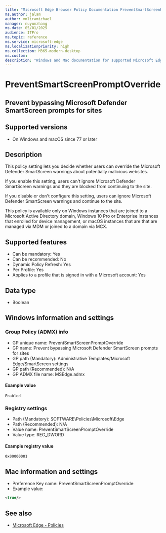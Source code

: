 ```yaml
---
title: "Microsoft Edge Browser Policy Documentation PreventSmartScreenPromptOverride"
ms.author: jalam
author: vmliramichael
manager: nuyunzhang
ms.date: 05/01/2025
audience: ITPro
ms.topic: reference
ms.service: microsoft-edge
ms.localizationpriority: high
ms.collection: M365-modern-desktop
ms.custom:
description: "Windows and Mac documentation for supported Microsoft Edge Browser policy: Prevent bypassing Microsoft Defender SmartScreen prompts for sites"
---
```


<!--THIS FILE IS AUTOMATICALLY GENERATED. MANUAL CHANGES WILL BE OVERWRITTEN.-->
<!--Please contact the Microsoft Edge Manageability team with any questions.-->

# PreventSmartScreenPromptOverride

## Prevent bypassing Microsoft Defender SmartScreen prompts for sites


## Supported versions

- On Windows and macOS since 77 or later

## Description

This policy setting lets you decide whether users can override the Microsoft Defender SmartScreen warnings about potentially malicious websites.

If you enable this setting, users can't ignore Microsoft Defender SmartScreen warnings and they are blocked from continuing to the site.

If you disable or don't configure this setting, users can ignore Microsoft Defender SmartScreen warnings and continue to the site.

This policy is available only on Windows instances that are joined to a Microsoft Active Directory domain, Windows 10 Pro or Enterprise instances that enrolled for device management, or macOS instances that are that are managed via MDM or joined to a domain via MCX.

## Supported features

- Can be mandatory: Yes
- Can be recommended: No
- Dynamic Policy Refresh: Yes
- Per Profile: Yes
- Applies to a profile that is signed in with a Microsoft account: Yes

## Data type

- Boolean

## Windows information and settings

### Group Policy (ADMX) info

- GP unique name: PreventSmartScreenPromptOverride
- GP name: Prevent bypassing Microsoft Defender SmartScreen prompts for sites
- GP path (Mandatory): Administrative Templates/Microsoft Edge/SmartScreen settings
- GP path (Recommended): N/A
- GP ADMX file name: MSEdge.admx

#### Example value

```
Enabled
```

### Registry settings

- Path (Mandatory): SOFTWARE\Policies\Microsoft\Edge
- Path (Recommended): N/A
- Value name: PreventSmartScreenPromptOverride
- Value type: REG_DWORD

#### Example registry value

```
0x00000001
```


## Mac information and settings

- Preference Key name: PreventSmartScreenPromptOverride
- Example value:

```xml
<true/>
```

## See also
- [Microsoft Edge - Policies](../microsoft-edge-policies.md)
